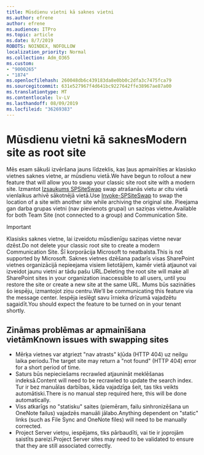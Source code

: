 ```yaml
---
title: Mūsdienu vietni kā saknes vietni
ms.author: efrene
author: efrene
ms.audience: ITPro
ms.topic: article
ms.date: 8/7/2019
ROBOTS: NOINDEX, NOFOLLOW
localization_priority: Normal
ms.collection: Adm_O365
ms.custom:
- "9000265"
- "1874"
ms.openlocfilehash: 260048db6c439183da8e0bb0c2dfa3c7475fca79
ms.sourcegitcommit: 631e527967f4d641bc9227642ffe38967ae87a00
ms.translationtype: MT
ms.contentlocale: lv-LV
ms.lasthandoff: 08/09/2019
ms.locfileid: "36269383"
---
```

# <a name="modern-site-as-root-site"></a><span data-ttu-id="35dca-102">Mūsdienu vietni kā saknes</span><span class="sxs-lookup"><span data-stu-id="35dca-102">Modern site as root site</span></span>

<span data-ttu-id="35dca-103">Mēs esam sākuši izvēršana jauns līdzeklis, kas ļaus apmainīties ar klasisko vietnes saknes vietne, ar mūsdienu vietā.</span><span class="sxs-lookup"><span data-stu-id="35dca-103">We have begun to rollout a new feature that will allow you to swap your classic site root site with a modern site.</span></span> <span data-ttu-id="35dca-104">Izmantot [Izsaukums SPSiteSwap](https://docs.microsoft.com/powershell/module/sharepoint-online/invoke-spositeswap?view=sharepoint-ps) swap atrašanās vietu ar citu vietā vienlaikus arhivē sākotnējā vietā.</span><span class="sxs-lookup"><span data-stu-id="35dca-104">Use [Invoke-SPSiteSwap](https://docs.microsoft.com/powershell/module/sharepoint-online/invoke-spositeswap?view=sharepoint-ps) to swap the location of a site with another site while archiving the original site.</span></span> <span data-ttu-id="35dca-105">Pieejama gan darba grupas vietni (nav pievienots grupai) un saziņas vietne.</span><span class="sxs-lookup"><span data-stu-id="35dca-105">Available for both Team Site (not connected to a group) and Communication Site.</span></span> 

>[!Important]
> <span data-ttu-id="35dca-106">Klasisks saknes vietne, lai izveidotu mūsdienīgu saziņas vietne nevar dzēst.</span><span class="sxs-lookup"><span data-stu-id="35dca-106">Do not delete your classic root site to create a modern Communication Site.</span></span> <span data-ttu-id="35dca-107">Šī korporācija Microsoft to neatbalsta.</span><span class="sxs-lookup"><span data-stu-id="35dca-107">This is not supported by Microsoft.</span></span> <span data-ttu-id="35dca-108">Saknes vietnes dzēšana padarīs visas SharePoint vietnes organizācijā nepieejama visiem lietotājiem, kamēr vietā atjaunot vai izveidot jaunu vietni ar tādu pašu URL.</span><span class="sxs-lookup"><span data-stu-id="35dca-108">Deleting the root site will make all SharePoint sites in your organization inaccessible to all users, until you restore the site or create a new site at the same URL.</span></span> <span data-ttu-id="35dca-109">Mums būs sazināties šo iespēju, izmantojot ziņu centru.</span><span class="sxs-lookup"><span data-stu-id="35dca-109">We’ll be communicating this feature via the message center.</span></span> <span data-ttu-id="35dca-110">Iespēja ieslēgt savu īrnieka drīzumā vajadzētu sagaidīt.</span><span class="sxs-lookup"><span data-stu-id="35dca-110">You should expect the feature to be turned on in your tenant shortly.</span></span>

## <a name="known-issues-with-swapping-sites"></a><span data-ttu-id="35dca-111">Zināmas problēmas ar apmainīšana vietām</span><span class="sxs-lookup"><span data-stu-id="35dca-111">Known issues with swapping sites</span></span>
- <span data-ttu-id="35dca-112">Mērķa vietnes var atgriezt "nav atrasts" kļūda (HTTP 404) uz neilgu laika periodu.</span><span class="sxs-lookup"><span data-stu-id="35dca-112">The target site may return a "not found" (HTTP 404) error for a short period of time.</span></span>
- <span data-ttu-id="35dca-113">Saturs būs nepieciešams recrawled atjaunināt meklēšanas indeksā.</span><span class="sxs-lookup"><span data-stu-id="35dca-113">Content will need to be recrawled to update the search index.</span></span> <span data-ttu-id="35dca-114">Tur ir bez manuālas darbības, kāda vajadzīga šeit, tas tiks veikts automātiski.</span><span class="sxs-lookup"><span data-stu-id="35dca-114">There is no manual step required here, this will be done automatically.</span></span>
- <span data-ttu-id="35dca-115">Viss atkarīgs no "statisku" saites (piemēram, failu sinhronizēšana un OneNote failus) vajadzēs manuāli jālabo.</span><span class="sxs-lookup"><span data-stu-id="35dca-115">Anything dependent on "static" links (such as File Sync and OneNote files) will need to be manually corrected.</span></span>
- <span data-ttu-id="35dca-116">Project Server vietņu, iespējams, tiks pārbaudīti, vai tie ir joprojām saistīts pareizi.</span><span class="sxs-lookup"><span data-stu-id="35dca-116">Project Server sites may need to be validated to ensure that they are still associated correctly.</span></span> 
